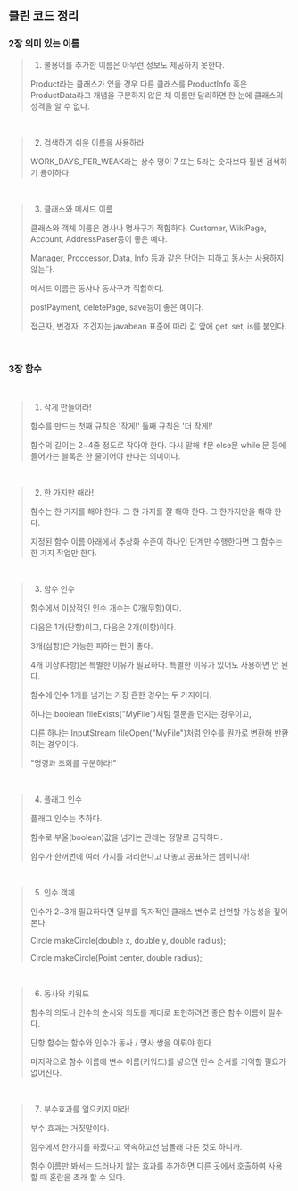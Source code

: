 ## 클린 코드 정리

### 2장 의미 있는 이름

> 1. 불용어를 추가한 이름은 아무런 정보도 제공하지 못한다. 
>
> Product라는 클래스가 있을 경우 다른 클래스를 ProductInfo 혹은 ProductData라고 개념을 구분하지 않은 채 이름만 달리하면 한 눈에 클래스의 성격을 알 수 없다.

<br />

> 2. 검색하기 쉬운 이름을 사용하라
>
> WORK_DAYS_PER_WEAK라는 상수 명이 7 또는 5라는 숫자보다 훨씬 검색하기 용이하다.

<br />

> 3. 클래스와 메서드 이름
>
> 클래스와 객체 이름은 명사나 명사구가 적합하다. Customer, WikiPage, Account, AddressPaser등이 좋은 예다.
>
> Manager, Proccessor, Data, Info 등과 같은 단어는 피하고 동사는 사용하지 않는다.
>
> 
>
> 메서드 이름은 동사나 동사구가 적합하다.
>
> postPayment, deletePage, save등이 좋은 예이다.
>
> 접근자, 변경자, 조건자는 javabean 표준에 따라 값 앞에 get, set, is를 붙인다.

<br />

### 3장 함수

<br />

> 1. 작게 만들어라!
>
> 함수를 만드는 첫째 규칙은 '작게!' 둘째 규칙은 '더 작게!'
>
> 함수의 길이는 2~4줄 정도로 작아야 한다. 다시 말해 if문 else문 while 문 등에 들어가는 블록은 한 줄이어야 한다는 의미이다.

<br />

> 2.  한 가지만 해라!
>
> 함수는 한 가지를 해야 한다. 그 한 가지를 잘 해야 한다. 그 한가지만을 해야 한다.
>
> 지정된 함수 이름 아래에서 추상화 수준이 하나인 단계만 수행한다면 그 함수는 한 가지 작업만 한다.

<br />

> 3. 함수 인수
>
> 함수에서 이상적인 인수 개수는 0개(무항)이다.
>
> 다음은 1개(단항)이고, 다음은 2개(이항)이다.
>
> 3개(삼항)은 가능한 피하는 편이 좋다.
>
> 4개 이상(다항)은 특별한 이유가 필요하다. 특별한 이유가 있어도 사용하면 안 된다.
>
>
> 함수에 인수 1개를 넘기는 가장 흔한 경우는 두 가지이다.
>
> 하나는 boolean fileExists("MyFile")처럼 질문을 던지는 경우이고, 
>
> 다른 하나는 InputStream fileOpen("MyFile")처럼 인수를 뭔가로 변환해 반환하는 경우이다.
>
> "명령과 조회를 구분하라!"

<br />

> 4. 플래그 인수
>
> 플래그 인수는 추하다.
>
> 함수로 부울(boolean)값을 넘기는 관레는 정말로 끔찍하다.
>
> 함수가 한꺼번에 여러 가지를 처리한다고 대놓고 공표하는 셈이니까!

<br />

> 5. 인수 객체
>
> 인수가 2~3개 필요하다면 일부를 독자적인 클래스 변수로 선언할 가능성을 짚어 본다.
>
> Circle makeCircle(double x, double y, double radius);
>
> Circle makeCircle(Point center, double radius);

<br />

> 6. 동사와 키워드
>
> 함수의 의도나 인수의 순서와 의도를 제대로 표현하려면 좋은 함수 이름이 필수다.
>
> 단항 함수는 함수와 인수가 동사 / 명사 쌍을 이뤄야 한다.
>
> 마지막으로 함수 이름에 변수 이름(키워드)를 넣으면 인수 순서를 기억할 필요가 없어진다.

<br />

> 7. 부수효과를 일으키지 마라!
>
> 부수 효과는 거짓말이다.
>
> 함수에서 한가지를 하겠다고 약속하고선 남몰래 다른 것도 하니까.
>
> 함수 이름만 봐서는 드러나지 않는 효과를 추가하면 다른 곳에서 호출하여 사용 할 때 혼란을 초래 할 수 있다.



